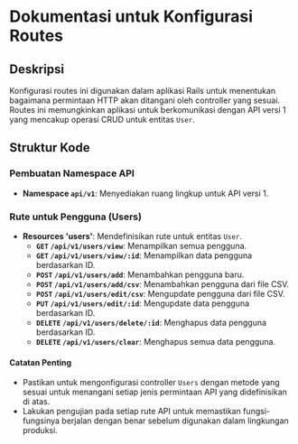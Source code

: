 # Dokumentasi untuk Konfigurasi Routes

## Deskripsi
Konfigurasi routes ini digunakan dalam aplikasi Rails untuk menentukan bagaimana permintaan HTTP akan ditangani oleh controller yang sesuai. Routes ini memungkinkan aplikasi untuk berkomunikasi dengan API versi 1 yang mencakup operasi CRUD untuk entitas `User`.

## Struktur Kode

### Pembuatan Namespace API
- **Namespace `api/v1`**: Menyediakan ruang lingkup untuk API versi 1.

### Rute untuk Pengguna (Users)
- **Resources 'users'**: Mendefinisikan rute untuk entitas `User`.
  - **`GET` `/api/v1/users/view`**: Menampilkan semua pengguna.
  - **`GET` `/api/v1/users/view/:id`**: Menampilkan data pengguna berdasarkan ID.
  - **`POST` `/api/v1/users/add`**: Menambahkan pengguna baru.
  - **`POST` `/api/v1/users/add/csv`**: Menambahkan pengguna dari file CSV.
  - **`POST` `/api/v1/users/edit/csv`**: Mengupdate pengguna dari file CSV.
  - **`PUT` `/api/v1/users/edit/:id`**: Mengupdate data pengguna berdasarkan ID.
  - **`DELETE` `/api/v1/users/delete/:id`**: Menghapus data pengguna berdasarkan ID.
  - **`DELETE` `/api/v1/users/clear`**: Menghapus semua data pengguna.

#### Catatan Penting
- Pastikan untuk mengonfigurasi controller `Users` dengan metode yang sesuai untuk menangani setiap jenis permintaan API yang didefinisikan di atas.
- Lakukan pengujian pada setiap rute API untuk memastikan fungsi-fungsinya berjalan dengan benar sebelum digunakan dalam lingkungan produksi.
